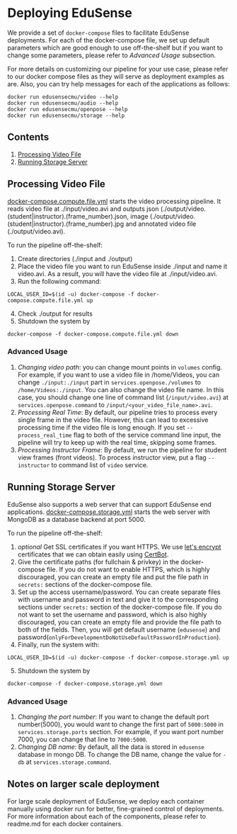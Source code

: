 Deploying EduSense
==================

We provide a set of `docker-compose` files to facilitate EduSense deployments.
For each of the docker-compose file, we set up default parameters which are
good enough to use off-the-shelf but if you want to change some parameters,
please refer to *Advanced Usage* subsection.

For more details on customizing our pipeline for your use case, please refer
to our docker compose files as they will serve as deployment examples as are.
Also, you can try help messages for each of the applications as follows:

```
docker run edusensecmu/video --help
docker run edusensecmu/audio --help
docker run edusensecmu/openpose --help
docker run edusensecmu/storage --help
```

## Contents

1. [Processing Video File](#processing-video-file)
2. [Running Storage Server](#running-storage-server)

## Processing Video File

[docker-compose.compute.file.yml](compose/docker-compose.compute.file.yml) starts
the video processing pipeline. It reads video file at ./input/video.avi and
outputs json (./output/video.(student|instructor).(frame\_number).json,
image (./output/video.(student|instructor).(frame\_number).jpg and annotated
video file (./output/video.avi).

To run the pipeline off-the-shelf:

1. Create directories (./input and ./output)
2. Place the video file you want to run EduSense inside ./input and name it
   video.avi. As a result, you will have the video file at ./input/video.avi.
3. Run the following command:
```
LOCAL_USER_ID=$(id -u) docker-compose -f docker-compose.compute.file.yml up
```
4. Check ./output for results
5. Shutdown the system by
```
docker-compose -f docker-compose.compute.file.yml down
```

### Advanced Usage

1. *Changing video path*: you can change mount points in `volumes` config. For
   example, if you want to use a video file in /home/Videos, you can change
   `./input:./input` part in `services.openpose./volumes` to
   `/home/Videos:./input`. You can also change the video file name. In this
   case, you should change one line of command list (`/input/video.avi`) at
   `services.openpose.command` to `/input/<your_video_file_name>.avi`.
2. *Processing Real Time*: By default, our pipeline tries to process every
   single frame in the video file. However, this can lead to excessive
   processing time if the video file is long enough. If you set
   `--process_real_time` flag to both of the service command line input, the
   pipeline will try to keep up with the real time, skipping some frames.
3. *Processing Instructor Frame*: By default, we run the pipeline for
   student view frames (front videos). To process instructor view, put a flag
   `--instructor` to command list of `video` service.

## Running Storage Server

EduSense also supports a web server that can support EduSense end applications.
[docker-compose.storage.yml](compose/docker-compose.storage.yml) starts the web
server with MongoDB as a database backend at port 5000.

To run the pipeline off-the-shelf:

1. *optional* Get SSL certificates if you want HTTPS. We use
   [let's encrypt](https://letsencrypt.org/) certificates that we can obtain
   easily using [CertBot](https://certbot.eff.org/).
2. Give the certificate paths (for fullchain & privkey) in the docker-compose
   file. If you do not want to enable HTTPS, which is highly discouraged, you
   can create an empty file and put the file path in `secrets:` sections of the
   docker-compose file.
3. Set up the access username/password. You can create separate files with
   username and password in text and give it to the corresponding sections
   under `secrets:` section of the docker-compose file. If you do not want to
   set the username and password, which is also highly discouraged, you can
   create an empty file and provide the file path to both of the fields. Then,
   you will get default username (`edusense`) and
   password(`onlyForDevelopmentDoNotUseDefaultPasswordInProduction`).
4. Finally, run the system with:
```
LOCAL_USER_ID=$(id -u) docker-compose -f docker-compose.storage.yml up
```
5. Shutdown the system by
```
docker-compose -f docker-compose.storage.yml down
```

### Advanced Usage
1. *Changing the port number*: If you want to change the default port
   number(5000), you would want to change the first part of `5000:5000` in
   `services.storage.ports` section. For example, if you want port number
   7000, you can change that line to `7000:5000`.
2. *Changing DB name*: By default, all the data is stored in `edusense`
   database in mongo DB. To change the DB name, change the value for
   `-db` at `services.storage.command`.
   
## Notes on larger scale deployment

For large scale deployment of EduSense, we deploy each container manually
using docker run for better, fine-grained control of deployments. For more
information about each of the components, please refer to readme.md for
each docker containers.
